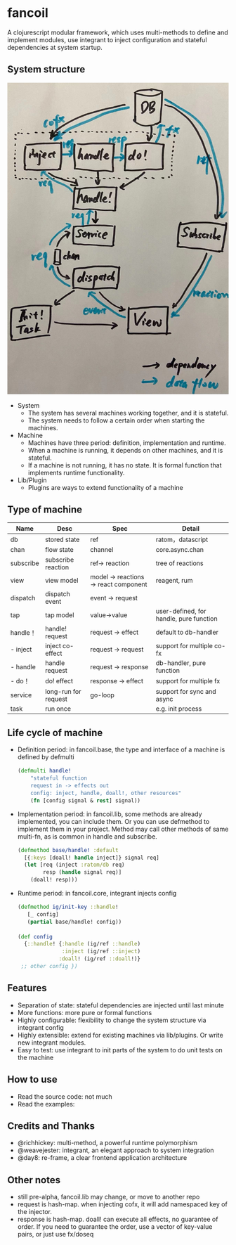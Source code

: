 # fancoil

A clojurescript modular framework,  which uses multi-methods to define and implement modules, use integrant to inject configuration and stateful dependencies at system startup.

## System structure

![alt text](https://github.com/itarck/fancoil/blob/main/system-structure.jpeg)

* System
    - The system has several machines working together, and it is stateful.
    - The system needs to follow a certain order when starting the machines.
* Machine
    - Machines have three period: definition, implementation and runtime.
    - When a machine is running, it depends on other machines, and it is stateful.
    - If a machine is not running, it has no state. It is formal function that implements runtime functionality.
* Lib/Plugin
    - Plugins are ways to extend functionality of a machine

## Type of machine

| Name | Desc | Spec | Detail |
|---|---|---|---|
| db | stored state | ref | ratom，datascript |
| chan | flow state | channel | core.async.chan |
| subscribe | subscribe reaction | ref-> reaction | tree of reactions |
| view | view model | model -> reactions -> react component | reagent, rum |
| dispatch | dispatch event | event -> request | |
| tap | tap model | value->value | user-defined, for handle, pure function |
| handle！ | handle! request | request -> effect | default to db-handler |
| - inject | inject co-effect | request -> request | support for multiple co-fx |
| - handle | handle request | request -> response | db-handler, pure function |
| - do！ | do! effect | response -> effect | support for multiple fx |
| service | long-run for request | go-loop | support for sync and async |
| task | run once | | e.g. init process | |

## Life cycle of machine

* Definition period: in fancoil.base, the type and interface of a machine is defined by defmulti
    ``` clojure
    (defmulti handle!
        "stateful function
        request in -> effects out
        config: inject, handle, doall!, other resources"
        (fn [config signal & rest] signal))
    ```
* Implementation period: in fancoil.lib, some methods are already implemented, you can include them. Or you can use defmethod to implement them in your project. Method may call other methods of same multi-fn, as is common in handle and subscribe.
  ``` clojure
  (defmethod base/handle! :default
    [{:keys [doall! handle inject]} signal req]
    (let [req (inject :ratom/db req)
          resp (handle signal req)]
      (doall! resp)))
  ```
* Runtime period: in fancoil.core, integrant injects config

  ``` clojure
  (defmethod ig/init-key ::handle!
     [_ config]
     (partial base/handle! config))        
  
  (def config 
    {::handle! {:handle (ig/ref ::handle)
                :inject (ig/ref ::inject)
               :doall! (ig/ref ::doall!)}
   ;; other config })
  ```

## Features
- Separation of state: stateful dependencies are injected until last minute
- More functions: more pure or formal functions
- Highly configurable:  flexibility to change the system structure via integrant config
- Highly extensible: extend for existing machines via lib/plugins. Or write new integrant modules.
- Easy to test: use integrant to init parts of the system to do unit tests on the machine

## How to use
- Read the source code: not much
- Read the examples:

## Credits and Thanks
- @richhickey:  multi-method, a powerful runtime polymorphism
- @weavejester: integrant, an elegant approach to system integration
- @day8: re-frame, a clear frontend application architecture

## Other notes
- still pre-alpha, fancoil.lib may change, or move to another repo
- request is hash-map. when injecting cofx, it will add namespaced key of the injector.
- response is hash-map. doall! can execute all effects, no guarantee of order. If you need to guarantee the order, use a vector of key-value pairs, or just use fx/doseq